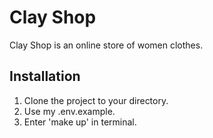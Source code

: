 # Clay Shop

Clay Shop is an online store of women clothes.

## Installation

1. Clone the project to your directory.
2. Use my .env.example.
3. Enter 'make up' in terminal.


